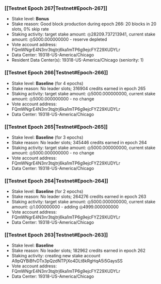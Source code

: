### [[Testnet Epoch 267|Testnet#Epoch-267]]
* Stake level: **Bonus**
* Stake reason: Good block production during epoch 266: 20 blocks in 20 slots, 0% skip rate
* Staking activity: target stake amount: ◎28209.737213941, current stake amount: ◎5000.000000000 - reserve depleted
* Vote account address: FQmWNgrE4N3nr3tqjtrj6ka1mTP6g9ejcFYZ29XUDYLr
* Data Center: 19318-US-America/Chicago
* Resident Data Center(s): 19318-US-America/Chicago (seniority: 1)
### [[Testnet Epoch 266|Testnet#Epoch-266]]
* Stake level: **Baseline** (for 4 epochs)
* Stake reason: No leader slots; 316904 credits earned in epoch 265
* Staking activity: target stake amount: ◎5000.000000000, current stake amount: ◎5000.000000000 - no change
* Vote account address: FQmWNgrE4N3nr3tqjtrj6ka1mTP6g9ejcFYZ29XUDYLr
* Data Center: 19318-US-America/Chicago
### [[Testnet Epoch 265|Testnet#Epoch-265]]
* Stake level: **Baseline** (for 3 epochs)
* Stake reason: No leader slots; 345446 credits earned in epoch 264
* Staking activity: target stake amount: ◎5000.000000000, current stake amount: ◎5000.000000000 - no change
* Vote account address: FQmWNgrE4N3nr3tqjtrj6ka1mTP6g9ejcFYZ29XUDYLr
* Data Center: 19318-US-America/Chicago
### [[Testnet Epoch 264|Testnet#Epoch-264]]
* Stake level: **Baseline** (for 2 epochs)
* Stake reason: No leader slots; 264276 credits earned in epoch 263
* Staking activity: target stake amount: ◎5000.000000000, current stake amount: ◎1.000000000 - adding ◎4999.000000000
* Vote account address: FQmWNgrE4N3nr3tqjtrj6ka1mTP6g9ejcFYZ29XUDYLr
* Data Center: 19318-US-America/Chicago
### [[Testnet Epoch 263|Testnet#Epoch-263]]
* Stake level: **Baseline**
* Stake reason: No leader slots; 182962 credits earned in epoch 262
* Staking activity: creating new stake account A9pQYBiBfvDTx3pQzdNTPjXo4DLt8kRgHqA5i5GaysSS
* Vote account address: FQmWNgrE4N3nr3tqjtrj6ka1mTP6g9ejcFYZ29XUDYLr
* Data Center: 19318-US-America/Chicago